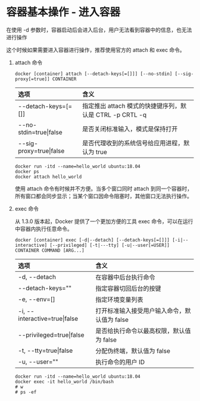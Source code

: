 # 容器基本操作 - 进入容器

在使用 -d 参数时，容器启动后会进入后台，用户无法看到容器中的信息，也无法进行操作

这个时候如果需要进入容器进行操作，推荐使用官方的 attach 和 exec 命令。

1. attach 命令

   ```shell
   docker [container] attach [--detach-keys[=[]]] [--no-stdin] [--sig-proxy[=true]] CONTAINER
   ```

   | 选项 | 含义 |
   |:---|:---|
   | --detach-keys=[=[]] | 指定推出 attach 模式的快捷键序列，默认是 CTRL -p CRTL -q |
   | --no-stdin=true&#124;false | 是否关闭标准输入，模式是保持打开 |
   | --sig-proxy=true&#124;false | 是否代理收到的系统信号给应用进程，默认为 true |

   ```shell
   docker run -itd --name=hello_world ubuntu:18.04
   docker ps
   docker attach hello_world
   ```

   使用 attach 命令有时候并不方便。当多个窗口同时 attach 到同一个容器时，所有窗口都会同步显示；当某个窗口因命令阻塞时，其他窗口无法执行操作。

1. exec 命令

   从 1.3.0 版本起，Docker 提供了一个更加方便的工具 exec 命令，可以在运行中容器内执行任意命令。

   ```shell
   docker [container] exec [-d|--detach] [--detach-keys[=[]]] [-i|--interactive] [--privileged] [-t|---tty] [-u|--user[=USER]] CONTAINER COMMAND [ARG...]
   ```

   | 选项 | 含义 |
   |:---|:---|
   | -d, --detach | 在容器中后台执行命令 |
   | --detach-keys="" | 指定容器切回后台的按键 |
   | -e, --env=[] | 指定环境变量列表 |
   | -i, --interactive=true&#124;false | 打开标准输入接受用户输入命令，默认值为 false |
   | --privileged=true&#124;false | 是否给执行命令以最高权限，默认值为 false |
   | -t, --tty=true&#124;false | 分配伪终端，默认值为 false |
   | -u, --user="" | 执行命令的用户 ID |

   ```shell
   docker run -itd --name=hello_world ubuntu:18.04 
   docker exec -it hello_world /bin/bash
   # w
   # ps -ef
   ```
